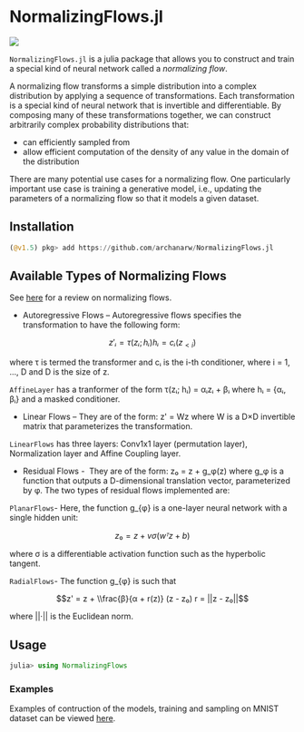 # NormalizingFlows.jl

[![](https://img.shields.io/badge/docs-stable-blue.svg)](https://archanarw.github.io/NormalizingFlows.jl/)

`NormalizingFlows.jl` is a julia package that allows you to construct and train a special kind of neural network called a *normalizing flow*.

A normalizing flow transforms a simple distribution into a complex distribution by applying a sequence of transformations. Each transformation is a special kind of neural network that is invertible and differentiable. By composing many of these transformations together, we can construct arbitrarily complex probability distributions that: 
- can efficiently sampled from
- allow efficient computation of the density of any value in the domain of the distribution

There are many potential use cases for a normalizing flow. One particularly important use case is training a generative model, i.e., updating the parameters of a normalizing flow so that it models a given dataset.


## Installation

```julia
(@v1.5) pkg> add https://github.com/archanarw/NormalizingFlows.jl
```

## Available Types of Normalizing Flows
See [here](https://arxiv.org/pdf/1912.02762.pdf) for a review on normalizing flows.

* Autoregressive Flows –⁠ 
Autoregressive flows specifies the transformation to have the following form:

```math
z'ᵢ = τ(zᵢ; hᵢ) 
hᵢ = cᵢ(z_{<i})
```

where τ is termed the transformer and cᵢ is the i-th conditioner, where i = 1, ..., D and D is the size of z.

`AffineLayer` has a tranformer of the form τ(zᵢ; hᵢ) = αᵢzᵢ + βᵢ where hᵢ = {αᵢ, βᵢ} and a masked conditioner.

* Linear Flows –⁠
They are of the form: z' = Wz where W is a D×D invertible matrix that parameterizes the transformation.

`LinearFlows` has three layers: Conv1x1 layer (permutation layer), Normalization layer and Affine Coupling layer.

* Residual Flows -
⁠ They are of the form: z₀ = z + g_φ(z) where g_φ is a function that outputs a D-dimensional translation vector, parameterized by φ.
The two types of residual flows implemented are:

`PlanarFlows`- Here, the function g_{φ} is a one-layer neural network with a single hidden unit:
```math 
z₀ = z + vσ(wᵀz + b)
``` 
where σ is a differentiable activation function such as the hyperbolic tangent.

`RadialFlows`- The function g_{φ} is such that
```math
z' = z + \\frac{β}{α + r(z)} (z - z₀)
 r = ||z - z₀||
```
where ||·|| is the Euclidean norm.

## Usage

```julia
julia> using NormalizingFlows
```

### Examples

Examples of contruction of the models, training and sampling on MNIST dataset can be viewed [here](examples).
